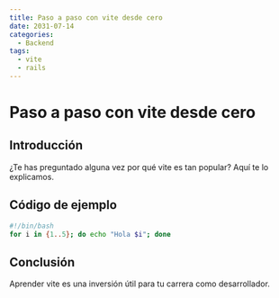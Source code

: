```yaml
---
title: Paso a paso con vite desde cero
date: 2031-07-14
categories:
  - Backend
tags:
  - vite
  - rails
---
```


# Paso a paso con vite desde cero

## Introducción

¿Te has preguntado alguna vez por qué vite es tan popular? Aquí te lo explicamos.

## Código de ejemplo

```bash
#!/bin/bash
for i in {1..5}; do echo "Hola $i"; done
```

## Conclusión

Aprender vite es una inversión útil para tu carrera como desarrollador.